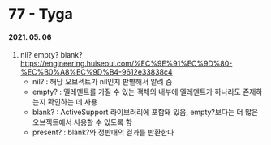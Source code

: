 77 - Tyga
========
#### 2021. 05. 06

1. nil? empty? blank?
    <https://engineering.huiseoul.com/%EC%9E%91%EC%9D%80-%EC%B0%A8%EC%9D%B4-9612e33838c4>
    - nil? : 해당 오브젝트가 nil인지 판별해서 알려 줌
    - empty? : 엘레멘트를 가질 수 있는 객체의 내부에 엘레멘트가 하나라도 존재하는지 확인하는 데 사용
    - blank? : ActiveSupport 라이브러리에 포함돼 있음, empty?보다는 더 많은 오브젝트에서 사용할 수 있도록 함
    - present? : blank?와 정반대의 결과를 반환한다
